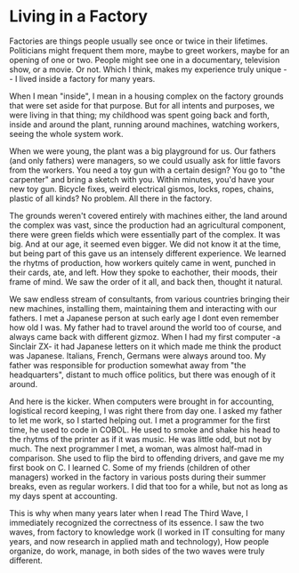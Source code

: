 # Living in a Factory

Factories are things people usually see once or twice in their
lifetimes. Politicians might frequent them more, maybe to greet
workers, maybe for an opening of one or two. People might see one in a
documentary, television show, or a movie. Or not. Which I think, makes
my experience truly unique -- I lived inside a factory for many years.

When I mean "inside", I mean in a housing complex on the factory
grounds that were set aside for that purpose. But for all intents and
purposes, we were living in that thing; my childhood was spent going
back and forth, inside and around the plant, running around machines,
watching workers, seeing the whole system work.

When we were young, the plant was a big playground for us. Our fathers
(and only fathers) were managers, so we could usually ask for little
favors from the workers. You need a toy gun with a certain design? You
go to "the carpenter" and bring a sketch with you. Within minutes,
you'd have your new toy gun. Bicycle fixes, weird electrical gismos,
locks, ropes, chains, plastic of all kinds? No problem. All there in
the factory.

The grounds weren't covered entirely with machines either, the land
around the complex was vast, since the production had an agricultural
component, there were green fields which were essentially part of the
complex. It was big. And at our age, it seemed even bigger. We did not
know it at the time, but being part of this gave us an intensely
different experience. We learned the rhytms of production, how workers
quitely came in went, punched in their cards, ate, and left. How they
spoke to eachother, their moods, their frame of mind. We saw the order
of it all, and back then, thought it natural.

We saw endless stream of consultants, from various countries bringing
their new machines, installing them, maintaining them and interacting
with our fathers. I met a Japanese person at such early age I dont
even remember how old I was. My father had to travel around the world
too of course, and always came back with different gizmoz. When I had
my first computer -a Sinclair ZX- it had Japanese letters on it which
made me think the product was Japanese. Italians, French, Germans were
always around too. My father was responsible for production somewhat
away from "the headquarters", distant to much office politics, but
there was enough of it around. 

And here is the kicker. When computers were brought in for accounting,
logistical record keeping, I was right there from day one. I asked my
father to let me work, so I started helping out. I met a programmer
for the first time, he used to code in COBOL. He used to smoke and
shake his head to the rhytms of the printer as if it was music. He was
little odd, but not by much. The next programmer I met, a woman, was
almost half-mad in comparison. She used to flip the bird to offending
drivers, and gave me my first book on C. I learned C. Some of my
friends (children of other managers) worked in the factory in various
posts during their summer breaks, even as regular workers. I did that
too for a while, but not as long as my days spent at accounting. 

This is why when many years later when I read The Third Wave, I
immediately recognized the correctness of its essence. I saw the two
waves, from factory to knowledge work (I worked in IT consulting for
many years, and now research in applied math and technology), How
people organize, do work, manage, in both sides of the two waves were
truly different.  



